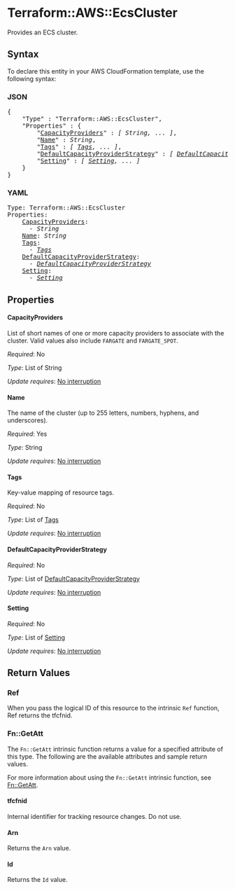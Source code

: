 # Terraform::AWS::EcsCluster

Provides an ECS cluster.

## Syntax

To declare this entity in your AWS CloudFormation template, use the following syntax:

### JSON

<pre>
{
    "Type" : "Terraform::AWS::EcsCluster",
    "Properties" : {
        "<a href="#capacityproviders" title="CapacityProviders">CapacityProviders</a>" : <i>[ String, ... ]</i>,
        "<a href="#name" title="Name">Name</a>" : <i>String</i>,
        "<a href="#tags" title="Tags">Tags</a>" : <i>[ <a href="tags.md">Tags</a>, ... ]</i>,
        "<a href="#defaultcapacityproviderstrategy" title="DefaultCapacityProviderStrategy">DefaultCapacityProviderStrategy</a>" : <i>[ <a href="defaultcapacityproviderstrategy.md">DefaultCapacityProviderStrategy</a>, ... ]</i>,
        "<a href="#setting" title="Setting">Setting</a>" : <i>[ <a href="setting.md">Setting</a>, ... ]</i>
    }
}
</pre>

### YAML

<pre>
Type: Terraform::AWS::EcsCluster
Properties:
    <a href="#capacityproviders" title="CapacityProviders">CapacityProviders</a>: <i>
      - String</i>
    <a href="#name" title="Name">Name</a>: <i>String</i>
    <a href="#tags" title="Tags">Tags</a>: <i>
      - <a href="tags.md">Tags</a></i>
    <a href="#defaultcapacityproviderstrategy" title="DefaultCapacityProviderStrategy">DefaultCapacityProviderStrategy</a>: <i>
      - <a href="defaultcapacityproviderstrategy.md">DefaultCapacityProviderStrategy</a></i>
    <a href="#setting" title="Setting">Setting</a>: <i>
      - <a href="setting.md">Setting</a></i>
</pre>

## Properties

#### CapacityProviders

List of short names of one or more capacity providers to associate with the cluster. Valid values also include `FARGATE` and `FARGATE_SPOT`.

_Required_: No

_Type_: List of String

_Update requires_: [No interruption](https://docs.aws.amazon.com/AWSCloudFormation/latest/UserGuide/using-cfn-updating-stacks-update-behaviors.html#update-no-interrupt)

#### Name

The name of the cluster (up to 255 letters, numbers, hyphens, and underscores).

_Required_: Yes

_Type_: String

_Update requires_: [No interruption](https://docs.aws.amazon.com/AWSCloudFormation/latest/UserGuide/using-cfn-updating-stacks-update-behaviors.html#update-no-interrupt)

#### Tags

Key-value mapping of resource tags.

_Required_: No

_Type_: List of <a href="tags.md">Tags</a>

_Update requires_: [No interruption](https://docs.aws.amazon.com/AWSCloudFormation/latest/UserGuide/using-cfn-updating-stacks-update-behaviors.html#update-no-interrupt)

#### DefaultCapacityProviderStrategy

_Required_: No

_Type_: List of <a href="defaultcapacityproviderstrategy.md">DefaultCapacityProviderStrategy</a>

_Update requires_: [No interruption](https://docs.aws.amazon.com/AWSCloudFormation/latest/UserGuide/using-cfn-updating-stacks-update-behaviors.html#update-no-interrupt)

#### Setting

_Required_: No

_Type_: List of <a href="setting.md">Setting</a>

_Update requires_: [No interruption](https://docs.aws.amazon.com/AWSCloudFormation/latest/UserGuide/using-cfn-updating-stacks-update-behaviors.html#update-no-interrupt)

## Return Values

### Ref

When you pass the logical ID of this resource to the intrinsic `Ref` function, Ref returns the tfcfnid.

### Fn::GetAtt

The `Fn::GetAtt` intrinsic function returns a value for a specified attribute of this type. The following are the available attributes and sample return values.

For more information about using the `Fn::GetAtt` intrinsic function, see [Fn::GetAtt](https://docs.aws.amazon.com/AWSCloudFormation/latest/UserGuide/intrinsic-function-reference-getatt.html).

#### tfcfnid

Internal identifier for tracking resource changes. Do not use.

#### Arn

Returns the <code>Arn</code> value.

#### Id

Returns the <code>Id</code> value.

